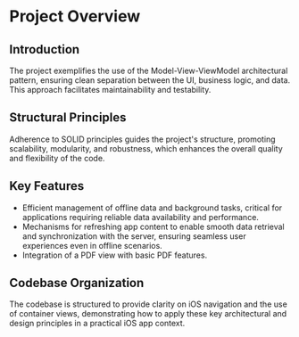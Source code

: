 # Project Overview

## Introduction
The project exemplifies the use of the Model-View-ViewModel architectural pattern, ensuring clean separation between the UI, business logic, and data. This approach facilitates maintainability and testability.

## Structural Principles
Adherence to SOLID principles guides the project's structure, promoting scalability, modularity, and robustness, which enhances the overall quality and flexibility of the code.

## Key Features
- Efficient management of offline data and background tasks, critical for applications requiring reliable data availability and performance.
- Mechanisms for refreshing app content to enable smooth data retrieval and synchronization with the server, ensuring seamless user experiences even in offline scenarios.
- Integration of a PDF view with basic PDF features.

## Codebase Organization
The codebase is structured to provide clarity on iOS navigation and the use of container views, demonstrating how to apply these key architectural and design principles in a practical iOS app context.
